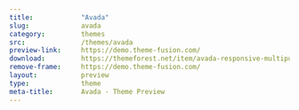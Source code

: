 ```yaml
---
title:            "Avada"
slug:             avada
category:         themes
src:              /themes/avada
preview-link:     https://demo.theme-fusion.com/
download:         https://themeforest.net/item/avada-responsive-multipurpose-theme/2833226
remove-frame:     https://demo.theme-fusion.com/
layout:           preview
type:             theme
meta-title:       Avada - Theme Preview
---
```

